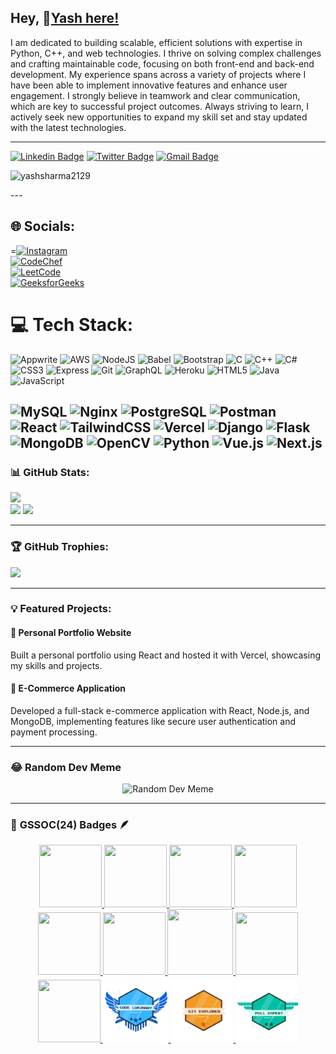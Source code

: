 ## Hey, 👋[Yash here!](https://portfolio-nu-orcin.vercel.app/) 


I am dedicated to building scalable, efficient solutions with expertise in Python, C++, and web technologies. I thrive on solving complex challenges and crafting maintainable code, focusing on both front-end and back-end development. My experience spans across a variety of projects where I have been able to implement innovative features and enhance user engagement. I strongly believe in teamwork and clear communication, which are key to successful project outcomes. Always striving to learn, I actively seek new opportunities to expand my skill set and stay updated with the latest technologies.

---


[![Linkedin Badge](https://img.shields.io/badge/-yash_sharma-blue?style=flat-square&logo=Linkedin&logoColor=white&link=https://www.linkedin.com/in/yash-sharma-a7a074236/)](https://www.linkedin.com/in/yash-sharma-a7a074236/) [![Twitter Badge](https://img.shields.io/badge/-yash_sharma_21-blue?style=flat-square&logo=Twitter&logoColor=white&link=https://www.twitter.com/yashsharma_21/)](https://www.twitter.com/yashsharma_21/) [![Gmail Badge](https://img.shields.io/badge/-yash25578@gmail.com-c14438?style=flat-square&logo=Gmail&logoColor=white&link=mailto:yash25578@gmail.com)](mailto:yash25578@gmail.com)
<p align="left"> <img src="https://komarev.com/ghpvc/?username=yashsharma2129" alt="yashsharma2129" /> </p>
 ---


## 🌐 Socials:
=[![Instagram](https://img.shields.io/badge/Instagram-%23E4405F.svg?logo=Instagram&logoColor=white)](https://www.instagram.com/yash_sharma21__/)  
[![CodeChef](https://img.shields.io/badge/CodeChef-%23CC8D00.svg?logo=CodeChef&logoColor=white)](https://www.codechef.com/users/lucas_legand)  
[![LeetCode](https://img.shields.io/badge/LeetCode-%23FFA116.svg?logo=LeetCode&logoColor=white)](https://leetcode.com/u/lucas_legend/)  
[![GeeksforGeeks](https://img.shields.io/badge/GeeksforGeeks-%230A9F3D.svg?logo=GeeksforGeeks&logoColor=white)](https://www.geeksforgeeks.org/user/yash2c6wf/)

# 💻 Tech Stack:  
![Appwrite](https://img.shields.io/badge/appwrite-%23000000.svg?style=flat-square&logo=appwrite&logoColor=white) ![AWS](https://img.shields.io/badge/AWS-%23FF9900.svg?style=flat-square&logo=amazon-aws&logoColor=white) ![NodeJS](https://img.shields.io/badge/node.js-6DA55F?style=flat-square&logo=node.js&logoColor=white) ![Babel](https://img.shields.io/badge/babel-%23F9DC3E.svg?style=flat-square&logo=babel&logoColor=white) ![Bootstrap](https://img.shields.io/badge/bootstrap-%238511FA.svg?style=flat-square&logo=bootstrap&logoColor=white) ![C](https://img.shields.io/badge/c-%2300599C.svg?style=flat-square&logo=c&logoColor=white) ![C++](https://img.shields.io/badge/c++-%2300599C.svg?style=flat-square&logo=c%2B%2B&logoColor=white) ![C#](https://img.shields.io/badge/csharp-%23239120.svg?style=flat-square&logo=csharp&logoColor=white) ![CSS3](https://img.shields.io/badge/css3-%231572B6.svg?style=flat-square&logo=css3&logoColor=white) ![Express](https://img.shields.io/badge/express.js-%23404d59.svg?style=flat-square&logo=express&logoColor=%2361DAFB) ![Git](https://img.shields.io/badge/git-%23F1502F.svg?style=flat-square&logo=git&logoColor=white) ![GraphQL](https://img.shields.io/badge/graphql-%23E10098.svg?style=flat-square&logo=graphql&logoColor=white) ![Heroku](https://img.shields.io/badge/heroku-%23430098.svg?style=flat-square&logo=heroku&logoColor=white) ![HTML5](https://img.shields.io/badge/html5-%23E34F26.svg?style=flat-square&logo=html5&logoColor=white) ![Java](https://img.shields.io/badge/java-%23F7DF1E.svg?style=flat-square&logo=java&logoColor=white) ![JavaScript](https://img.shields.io/badge/javascript-%23323330.svg?style=flat-square&logo=javascript&logoColor=%23F7DF1E)  

![MySQL](https://img.shields.io/badge/mysql-%2300000f.svg?style=flat-square&logo=mysql&logoColor=white) ![Nginx](https://img.shields.io/badge/nginx-%23009639.svg?style=flat-square&logo=nginx&logoColor=white) ![PostgreSQL](https://img.shields.io/badge/postgresql-%23316192.svg?style=flat-square&logo=postgresql&logoColor=white) ![Postman](https://img.shields.io/badge/postman-%23FF6C37.svg?style=flat-square&logo=postman&logoColor=white) ![React](https://img.shields.io/badge/react-%2320232a.svg?style=flat-square&logo=react&logoColor=%2361DAFB) ![TailwindCSS](https://img.shields.io/badge/tailwindcss-%2338B2AC.svg?style=flat-square&logo=tailwind-css&logoColor=white) ![Vercel](https://img.shields.io/badge/vercel-%23000000.svg?style=flat-square&logo=vercel&logoColor=white) ![Django](https://img.shields.io/badge/django-%23092E20.svg?style=flat-square&logo=django&logoColor=white) ![Flask](https://img.shields.io/badge/flask-%23000000.svg?style=flat-square&logo=flask&logoColor=white) ![MongoDB](https://img.shields.io/badge/mongodb-%2347A248.svg?style=flat-square&logo=mongodb&logoColor=white) ![OpenCV](https://img.shields.io/badge/opencv-%235C3EE8.svg?style=flat-square&logo=opencv&logoColor=white) ![Python](https://img.shields.io/badge/python-%233776AB.svg?style=flat-square&logo=python&logoColor=white) ![Vue.js](https://img.shields.io/badge/vue.js-%2335495e.svg?style=flat-square&logo=vue.js&logoColor=%234FC08D) ![Next.js](https://img.shields.io/badge/next.js-%23000000.svg?style=flat-square&logo=next.js&logoColor=white)  
---

### 📊 **GitHub Stats:**

![](https://github-readme-stats.vercel.app/api?username=yashsharma2129&theme=dark&hide_border=false&include_all_commits=true&count_private=true)<br/>
![](https://github-readme-streak-stats.herokuapp.com/?user=YashSharma2129&theme=dark&hide_border=false)
![](https://github-readme-stats.vercel.app/api/top-langs/?username=yashsharma2129&theme=dark&hide_border=false&include_all_commits=true&count_private=true&layout=compact)

---

### 🏆 **GitHub Trophies:**
![](https://github-profile-trophy.vercel.app/?username=yashsharma2129&theme=darkhub&no-frame=false&no-bg=false&margin-w=4)

---

### 💡 **Featured Projects:**

#### 🚀 **Personal Portfolio Website**  
Built a personal portfolio using React and hosted it with Vercel, showcasing my skills and projects.

#### 🛒 **E-Commerce Application**  
Developed a full-stack e-commerce application with React, Node.js, and MongoDB, implementing features like secure user authentication and payment processing.

---

### 😂 **Random Dev Meme**

<div align="center">
  <img src="https://dz2cdn1.dzone.com/storage/temp/13990138-code-21.gif" alt="Random Dev Meme" style="height: 200px;" />
</div>

---

### 🏅 **GSSOC(24) Badges 🪶**

<div style='display:flex; align-items:center; gap: 10px;' align='center'>
  <a href="https://gssoc.girlscript.tech/leaderboard">
    <img src="https://raw.githubusercontent.com/GSSoC24/Postman-Challenge/main/docs/assets/Postman%20White.png" width="100px" height="100px" />
    <img src="https://raw.githubusercontent.com/GSSoC24/Postman-Challenge/main/docs/assets/1.png" width="100px" height="100px" />
    <img src="https://raw.githubusercontent.com/GSSoC24/Postman-Challenge/main/docs/assets/2.png" width="100px" height="100px" />
    <img src="https://raw.githubusercontent.com/GSSoC24/Postman-Challenge/main/docs/assets/3.png" width="100px" height="100px" />
    <img src="https://raw.githubusercontent.com/GSSoC24/Postman-Challenge/main/docs/assets/4.png" width="100px" height="100px" />
    <img src="https://raw.githubusercontent.com/GSSoC24/Postman-Challenge/main/docs/assets/5.png" width="100px" height="100px" />
    <img src="https://raw.githubusercontent.com/GSSoC24/Postman-Challenge/main/docs/assets/6.png" width="105px" height="105px" />
    <img src="https://raw.githubusercontent.com/GSSoC24/Postman-Challenge/main/docs/assets/7.png" width="100px" height="100px" />
    <img src="https://raw.githubusercontent.com/GSSoC24/Postman-Challenge/main/docs/assets/8.png" width="100px" height="100px" />
    <img src="https://raw.githubusercontent.com/GSSoC24/Contributor/refs/heads/main/assets/Code%20Luminary.png" width="105px" height="105px" />
    <img src="https://raw.githubusercontent.com/GSSoC24/Contributor/refs/heads/main/assets/Git%20Explorer.png" width="100px" height="100px" />
    <img src="https://raw.githubusercontent.com/GSSoC24/Contributor/refs/heads/main/assets/Pull%20Expert.png" width="100px" height="100px" />
  </a>
</div>
